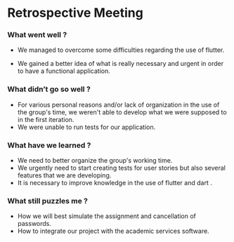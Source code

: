 # Retrospective Meeting
 
 
### What went well ? 

* We managed to overcome some difficulties regarding the use of flutter.

* We gained a better idea of what is really necessary and urgent in order to have a functional application.

### What didn’t go so well ?

* For various personal reasons and/or lack of organization in the use of the group's time, we weren't able to develop what we were supposed to in the first iteration. 
* We were unable to run tests for our application.

### What have we learned ?

* We need to better organize the group's working time.
* We urgently need to start creating tests for user stories but also several features that we are developing.
* It is necessary to improve knowledge in the use of flutter and dart .

### What still puzzles me ?

* How we will best simulate the assignment and cancellation of passwords.
* How to integrate our project with the academic services software.

